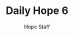 ---
image: /assets/img/daily-hope-default-artwork.png
title: Daily Hope 6
number: 6
categories:
  - Daily Hope
author: Hope Staff
notes: Daily Hope 6
embed: >-
  <iframe style="border-radius:12px" src="https://open.spotify.com/embed/episode/6nmowzrQwUI3buyAYhwXys?utm_source=generator" width="100%" height="352" frameBorder="0" allowfullscreen="" allow="autoplay; clipboard-write; encrypted-media; fullscreen; picture-in-picture" loading="lazy"></iframe>
---